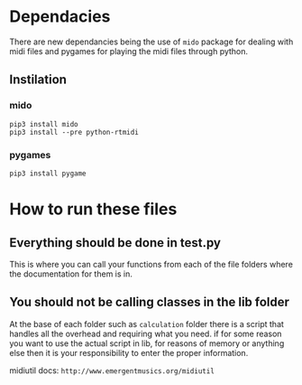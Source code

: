 # Dependacies
There are new dependancies being the use of `mido` package for dealing with midi files and pygames for playing the
midi files through python.

## Instilation

### mido
```
pip3 install mido
pip3 install --pre python-rtmidi
```

### pygames
````
pip3 install pygame
````

# How to run these files

## Everything should be done in test.py
This is where you can call your functions from each of the file folders where the documentation for them is in.

## You should not be calling classes in the lib folder
At the base of each folder such as `calculation` folder there is a script that handles all the overhead and requiring what you need.
if for some reason you want to use the actual script in lib, for reasons of memory or anything else then it is your responsibility to
enter the proper information.

midiutil docs: `http://www.emergentmusics.org/midiutil`
